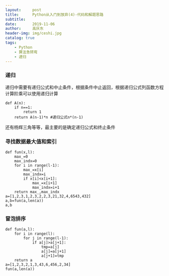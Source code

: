 ```yaml
---
layout:     post
title:      Python从入门到放弃(4)-代码和解题思路
subtitle:   
date:       2019-11-06
author:     高庆东
header-img: img/ceshi.jpg
catalog: true
tags:
    - Python
    - 算法急转弯
    - 递归
---
```


### 递归
递归中需要有递归公式和中止条件，根据条件中止返回，根据递归公式列函数方程计算阶乘可以使用递归计算

```
def A(n):
    if n==1:
        return 1
    return A(n-1)*n #递归公式n*(n-1)
```
还有杨辉三角等等，最主要的是确定递归公式和终止条件

### 寻找数据最大值和索引
```
def fun(x,l):
    max_=0
    max_indx=0
    for i in range(l-1):
        max_=x[i]
        max_indx=i
        if x[i]<x[i+1]:
            max_=x[i+1]
            max_indx=i+1    
    return max_,max_indx
a=[1,2,3,1,2,3,2,2,3,21,32,4,6543,432]
a,b=fun(a,len(a))
a,b
```
### 冒泡排序
```
def fun(a,l):
    for i in range(l):
        for j in range(l-1):
            if a[j]>a[j+1]:
                tmp=a[j]
                a[j]=a[j+1]
                a[j+1]=tmp
    return a
a=[1,2,3,2,1,3,43,6,456,2,34]
fun(a,len(a))
```
